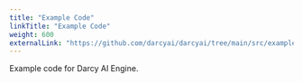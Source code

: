 ```yaml
---
title: "Example Code"
linkTitle: "Example Code"
weight: 600
externalLink: "https://github.com/darcyai/darcyai/tree/main/src/examples"
---
```

Example code for Darcy AI Engine.
